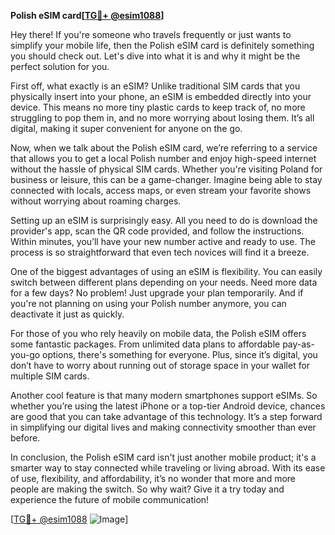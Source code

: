 **Polish eSIM card[[TG💪+ @esim1088](https://t.me/s/esim1088)]**

Hey there! If you're someone who travels frequently or just wants to simplify your mobile life, then the Polish eSIM card is definitely something you should check out. Let's dive into what it is and why it might be the perfect solution for you.

First off, what exactly is an eSIM? Unlike traditional SIM cards that you physically insert into your phone, an eSIM is embedded directly into your device. This means no more tiny plastic cards to keep track of, no more struggling to pop them in, and no more worrying about losing them. It’s all digital, making it super convenient for anyone on the go.

Now, when we talk about the Polish eSIM card, we’re referring to a service that allows you to get a local Polish number and enjoy high-speed internet without the hassle of physical SIM cards. Whether you're visiting Poland for business or leisure, this can be a game-changer. Imagine being able to stay connected with locals, access maps, or even stream your favorite shows without worrying about roaming charges.

Setting up an eSIM is surprisingly easy. All you need to do is download the provider's app, scan the QR code provided, and follow the instructions. Within minutes, you’ll have your new number active and ready to use. The process is so straightforward that even tech novices will find it a breeze.

One of the biggest advantages of using an eSIM is flexibility. You can easily switch between different plans depending on your needs. Need more data for a few days? No problem! Just upgrade your plan temporarily. And if you're not planning on using your Polish number anymore, you can deactivate it just as quickly.

For those of you who rely heavily on mobile data, the Polish eSIM offers some fantastic packages. From unlimited data plans to affordable pay-as-you-go options, there's something for everyone. Plus, since it’s digital, you don’t have to worry about running out of storage space in your wallet for multiple SIM cards.

Another cool feature is that many modern smartphones support eSIMs. So whether you’re using the latest iPhone or a top-tier Android device, chances are good that you can take advantage of this technology. It’s a step forward in simplifying our digital lives and making connectivity smoother than ever before.

In conclusion, the Polish eSIM card isn't just another mobile product; it's a smarter way to stay connected while traveling or living abroad. With its ease of use, flexibility, and affordability, it’s no wonder that more and more people are making the switch. So why wait? Give it a try today and experience the future of mobile communication!

[[TG💪+ @esim1088](https://t.me/s/esim1088) ![Image](https://i.postimg.cc/Y0z9fWf4/image.png)]
